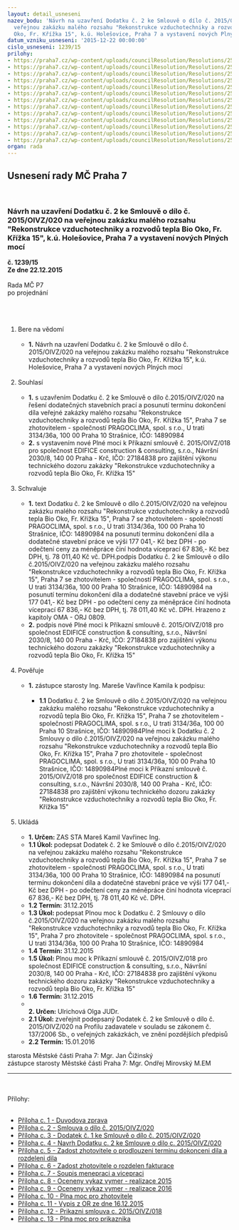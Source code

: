 ```yaml
---
layout: detail_usneseni
nazev_bodu: 'Návrh na uzavření Dodatku č. 2 ke Smlouvě o dílo č. 2015/OIVZ/020 na
  veřejnou zakázku malého rozsahu "Rekonstrukce vzduchotechniky a rozvodů tepla Bio
  Oko, Fr. Křížka 15", k.ú. Holešovice, Praha 7 a vystavení nových Plných mocí '
datum_vzniku_usneseni: '2015-12-22 00:00:00'
cislo_usneseni: 1239/15
prilohy:
- https://praha7.cz/wp-content/uploads/councilResolution/Resolutions/25610/1239_15_pril1.doc
- https://praha7.cz/wp-content/uploads/councilResolution/Resolutions/25610/1239_15_pril2.doc
- https://praha7.cz/wp-content/uploads/councilResolution/Resolutions/25610/83-15-3.__dodatek_1_-_rada.doc
- https://praha7.cz/wp-content/uploads/councilResolution/Resolutions/25610/83-15-4.__dodatek_2_-_n%c3%a1vrh.doc
- https://praha7.cz/wp-content/uploads/councilResolution/Resolutions/25610/83-15-5._%c5%be%c3%a1dost_zhotovitele_o_prodlou%c5%been%c3%ad_term%c3%adnu_a_rozd%c4%9blen%c3%ad_d%c3%adla.pdf
- https://praha7.cz/wp-content/uploads/councilResolution/Resolutions/25610/83-15-6._%c5%be%c3%a1dost_zhotovitele_o_rozd%c4%9blen%c3%ad_fakturace.pdf
- https://praha7.cz/wp-content/uploads/councilResolution/Resolutions/25610/83-15-7._rekapitulace_v%c3%adceprac%c3%ad_a_m%c3%a9n%c4%9bprac%c3%ad.pdf
- https://praha7.cz/wp-content/uploads/councilResolution/Resolutions/25610/83-15-8._ocen%c4%9bn%c3%bd_v%c3%bdkaz_v%c3%bdm%c4%9br_-_realizace_2015.pdf
- https://praha7.cz/wp-content/uploads/councilResolution/Resolutions/25610/83-15-9._ocen%c4%9bn%c3%bd_v%c3%bdkaz_v%c3%bdm%c4%9br_-_realizace_2016.pdf
- https://praha7.cz/wp-content/uploads/councilResolution/Resolutions/25610/83-15-10._pln%c3%a1_moc_zhotovitel.doc
- https://praha7.cz/wp-content/uploads/councilResolution/Resolutions/25610/83-15-11._v%c3%bdpis_z_or_ze_dne_16.12.2015.pdf
- https://praha7.cz/wp-content/uploads/councilResolution/Resolutions/25610/83-15-12._p%c5%99%c3%adkazn%c3%ad_smlouva_-__rada.doc
- https://praha7.cz/wp-content/uploads/councilResolution/Resolutions/25610/83-15-13._pln%c3%a1_moc_tds.doc
organ: rada
---
```

<div id="ucUsn_pList" class="usn">
	<span><h2>Usnesení rady MČ Praha 7 </h2>
<br></span><div class="standBody">
<span><h3>Návrh na uzavření Dodatku č. 2 ke Smlouvě o dílo č. 2015/OIVZ/020 na veřejnou zakázku malého rozsahu "Rekonstrukce vzduchotechniky a rozvodů tepla Bio Oko, Fr. Křížka 15", k.ú. Holešovice, Praha 7 a vystavení nových Plných mocí </h3></span><div class="center">
		<strong>č. 1239/15</strong><br>
	</div>
<div class="center">
		<strong>Ze dne 22.12.2015</strong><br><br>
	</div>Rada MČ P7<br>po projednání<br><br><br><ol>
<br><li>Bere na vědomí <br><ul>
<br><li>
<strong>1.</strong> Návrh na uzavření Dodatku č. 2 ke Smlouvě o dílo č. 2015/OIVZ/020 na veřejnou zakázku malého rozsahu "Rekonstrukce vzduchotechniky a rozvodů tepla Bio Oko, Fr. Křížka 15", k.ú. Holešovice, Praha 7 a vystavení nových Plných mocí </li>
</ul>
<br>
</li>
<li>Souhlasí <br><ul>
<br><li>
<strong>1.</strong> s uzavřením Dodatku č. 2 ke Smlouvě o dílo č.2015/OIVZ/020 na řešení dodatečných stavebních prací a posunutí termínu dokončení díla veřejné zakázky malého rozsahu "Rekonstrukce vzduchotechniky a rozvodů tepla Bio Oko, Fr. Křížka 15", Praha 7 se zhotovitelem - společností PRAGOCLIMA, spol. s r.o., U trati 3134/36a, 100 00 Praha 10 Strašnice, IČO: 14890984 <br>
</li>
<li>
<strong>2.</strong> s vystavením nové Plné moci k Příkazní smlouvě č. 2015/OIVZ/018 pro společnost EDIFICE construction &amp; consulting, s.r.o., Návršní 2030/8, 140 00 Praha - Krč, IČO: 27184838 pro zajištění výkonu technického dozoru zakázky "Rekonstrukce vzduchotechniky a rozvodů tepla Bio Oko, Fr. Křížka 15"</li>
</ul>
<br>
</li>
<li>Schvaluje <br><ul>
<br><li>
<strong>1.</strong> text Dodatku č. 2 ke Smlouvě o dílo č.2015/OIVZ/020 na veřejnou zakázku malého rozsahu "Rekonstrukce vzduchotechniky a rozvodů tepla Bio Oko, Fr. Křížka 15", Praha 7 se zhotovitelem - společností PRAGOCLIMA, spol. s r.o., U trati 3134/36a, 100 00 Praha 10 Strašnice, IČO: 14890984 na posunutí termínu dokončení díla a dodatečné stavební práce ve výši 177 041,- Kč bez DPH - po odečtení ceny za méněpráce činí hodnota víceprací 67 836,- Kč bez DPH, tj. 78 011,40 Kč vč. DPH.podpis Dodatku č. 2 ke Smlouvě o dílo č.2015/OIVZ/020 na veřejnou zakázku malého rozsahu "Rekonstrukce vzduchotechniky a rozvodů tepla Bio Oko, Fr. Křížka 15", Praha 7 se zhotovitelem - společností PRAGOCLIMA, spol. s r.o., U trati 3134/36a, 100 00 Praha 10 Strašnice, IČO: 14890984 na posunutí termínu dokončení díla a dodatečné stavební práce ve výši 177 041,- Kč bez DPH - po odečtení ceny za méněpráce činí hodnota víceprací 67 836,- Kč bez DPH, tj. 78 011,40 Kč vč. DPH. Hrazeno z kapitoly OMA - ORJ 0809. <br>
</li>
<li>
<strong>2.</strong> podpis nové Plné moci k Příkazní smlouvě č. 2015/OIVZ/018 pro společnost EDIFICE construction &amp; consulting, s.r.o., Návršní 2030/8, 140 00 Praha - Krč, IČO: 27184838 pro zajištění výkonu technického dozoru zakázky "Rekonstrukce vzduchotechniky a rozvodů tepla Bio Oko, Fr. Křížka 15" </li>
</ul>
<br>
</li>
<li>Pověřuje <br><ul>
<br><li>
<strong>1.</strong> zástupce starosty Ing. Mareše Vavřince Kamila k podpisu: <br><ul>
<br><li>
<strong>1.1</strong> Dodatku č. 2 ke Smlouvě o dílo č.2015/OIVZ/020 na veřejnou zakázku malého rozsahu "Rekonstrukce vzduchotechniky a rozvodů tepla Bio Oko, Fr. Křížka 15", Praha 7 se zhotovitelem - společností PRAGOCLIMA, spol. s r.o., U trati 3134/36a, 100 00 Praha 10 Strašnice, IČO: 14890984Plné moci k Dodatku č. 2 Smlouvy o dílo č.2015/OIVZ/020 na veřejnou zakázku malého rozsahu "Rekonstrukce vzduchotechniky a rozvodů tepla Bio Oko, Fr. Křížka 15", Praha 7 pro zhotovitele - společnost PRAGOCLIMA, spol. s r.o., U trati 3134/36a, 100 00 Praha 10 Strašnice, IČO: 14890984Plné moci k Příkazní smlouvě č. 2015/OIVZ/018 pro společnost EDIFICE construction &amp; consulting, s.r.o., Návršní 2030/8, 140 00 Praha - Krč, IČO: 27184838 pro zajištění výkonu technického dozoru zakázky "Rekonstrukce vzduchotechniky a rozvodů tepla Bio Oko, Fr. Křížka 15" </li>
</ul>
</li>
</ul>
<br>
</li>
<li>Ukládá <br><ul>
<br><li>
<strong>1. Určen: </strong>ZAS STA Mareš Kamil Vavřinec Ing. <br>
</li>
<li>
<strong>1.1 Úkol: </strong>podepsat Dodatek č. 2 ke Smlouvě o dílo č.2015/OIVZ/020 na veřejnou zakázku malého rozsahu "Rekonstrukce vzduchotechniky a rozvodů tepla Bio Oko, Fr. Křížka 15", Praha 7 se zhotovitelem - společností PRAGOCLIMA, spol. s r.o., U trati 3134/36a, 100 00 Praha 10 Strašnice, IČO: 14890984 na posunutí termínu dokončení díla a dodatečné stavební práce ve výši 177 041,- Kč bez DPH - po odečtení ceny za méněpráce činí hodnota víceprací 67 836,- Kč bez DPH, tj. 78 011,40 Kč vč. DPH. <br>
</li>
<li>
<strong>1.2 Termín: </strong>31.12.2015 <br>
</li>
<li>
<strong>1.3 Úkol: </strong>podepsat Plnou moc k Dodatku č. 2 Smlouvy o dílo č.2015/OIVZ/020 na veřejnou zakázku malého rozsahu "Rekonstrukce vzduchotechniky a rozvodů tepla Bio Oko, Fr. Křížka 15", Praha 7 pro zhotovitele - společnost PRAGOCLIMA, spol. s r.o., U trati 3134/36a, 100 00 Praha 10 Strašnice, IČO: 14890984 <br>
</li>
<li>
<strong>1.4 Termín: </strong>31.12.2015 <br>
</li>
<li>
<strong>1.5 Úkol: </strong>Plnou moc k Příkazní smlouvě č. 2015/OIVZ/018 pro společnost EDIFICE construction &amp; consulting, s.r.o., Návršní 2030/8, 140 00 Praha - Krč, IČO: 27184838 pro zajištění výkonu technického dozoru zakázky "Rekonstrukce vzduchotechniky a rozvodů tepla Bio Oko, Fr. Křížka 15" <br>
</li>
<li>
<strong>1.6 Termín: </strong>31.12.2015 <br>
</li>
<li>
<strong><br>2. Určen: </strong>Ulrichová Olga JUDr. <br>
</li>
<li>
<strong>2.1 Úkol: </strong>zveřejnit podepsaný Dodatek č. 2 ke Smlouvě o dílo č. 2015/OIVZ/020 na Profilu zadavatele v souladu se zákonem č. 137/2006 Sb., o veřejných zakázkách, ve znění pozdějších předpisů <br>
</li>
<li>
<strong>2.2 Termín: </strong>15.01.2016</li>
</ul>
</li>
</ol>starosta Městské části Praha 7: Mgr. Jan Čižinský<br>zástupce starosty Městské části Praha 7: Mgr. Ondřej Mirovský M.EM <br><hr>
<br><br>Přílohy: <br><ul>
<br><li>
<a href="/zdroj.aspx?typ=4&amp;Id=69375&amp;sh=-2031712139" target="_blank" title="Odkaz na soubor - 32 kB - nové okno">Příloha c. 1 - Duvodova zprava </a><br>
</li>
<li>
<a href="/zdroj.aspx?typ=4&amp;Id=69376&amp;sh=-2031741547" target="_blank" title="Odkaz na soubor - 217,5 kB - nové okno">Příloha c. 2 - Smlouva o dílo č. 2015/OIVZ/020 </a><br>
</li>
<li>
<a href="/zdroj.aspx?typ=4&amp;id=69298&amp;sh=-524252107" target="_blank" title="Odkaz na soubor - 75,5 kB - nové okno">Příloha c. 3 - Dodatek č. 1 ke Smlouvě o dílo č. 2015/OIVZ/020 </a><br>
</li>
<li>
<a href="/zdroj.aspx?typ=4&amp;id=69299&amp;sh=-523243435" target="_blank" title="Odkaz na soubor - 86 kB - nové okno">Příloha c. 4 - Navrh Dodatku c. 2 ke Smlouve o dilo c. 2015/OIVZ/020</a> <br>
</li>
<li>
<a href="/zdroj.aspx?typ=4&amp;id=69300&amp;sh=1909883637" target="_blank" title="Odkaz na soubor - 504,1 kB - nové okno">Příloha c. 5 - Zadost zhotovitele o prodlouzeni terminu dokonceni dila a rozdeleni dila</a> <br>
</li>
<li>
<a href="/zdroj.aspx?typ=4&amp;id=69301&amp;sh=1909784085" target="_blank" title="Odkaz na soubor - 110,5 kB - nové okno">Příloha c. 6 - Zadost zhotovitele o rozdelen fakturace </a><br>
</li>
<li>
<a href="/zdroj.aspx?typ=4&amp;id=69302&amp;sh=1909819957" target="_blank" title="Odkaz na soubor - 615 kB - nové okno">Příloha c. 7 - Soupis menepraci a vicepraci </a><br>
</li>
<li>
<a href="/zdroj.aspx?typ=4&amp;id=69303&amp;sh=1909712469" target="_blank" title="Odkaz na soubor - 1,4 MB - nové okno">Příloha c. 8 - Oceneny vykaz vymer - realizace 2015 </a><br>
</li>
<li>
<a href="/zdroj.aspx?typ=4&amp;id=69304&amp;sh=1909755253" target="_blank" title="Odkaz na soubor - 1,7 MB - nové okno">Příloha c. 9 - Oceneny vykaz vymer - realizace 2016</a> <br>
</li>
<li>
<a href="/zdroj.aspx?typ=4&amp;id=69305&amp;sh=1909649045" target="_blank" title="Odkaz na soubor - 26,5 kB - nové okno">Příloha c. 10 - Plna moc pro zhotovitele </a><br>
</li>
<li>
<a href="/zdroj.aspx?typ=4&amp;id=69306&amp;sh=1909619381" target="_blank" title="Odkaz na soubor - 53,4 kB - nové okno">Příloha c. 11 - Vypis z OR ze dne 16.12.2015 </a><br>
</li>
<li>
<a href="/zdroj.aspx?typ=4&amp;id=69307&amp;sh=1909577429" target="_blank" title="Odkaz na soubor - 92 kB - nové okno">Příloha c. 12 - Prikazni smlouva c. 2015/OIVZ/018</a> <br>
</li>
<li>
<a href="/zdroj.aspx?typ=4&amp;id=69308&amp;sh=1909531125" target="_blank" title="Odkaz na soubor - 28,5 kB - nové okno">Příloha c. 13 - Plna moc pro prikaznika</a> </li>
</ul>
</div>
</div>